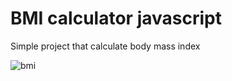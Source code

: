 # BMI calculator javascript
 Simple project that calculate body mass index

![bmi](https://user-images.githubusercontent.com/114098857/204143949-c56f1fca-00f1-454e-8b76-d6faef8b8001.PNG)
